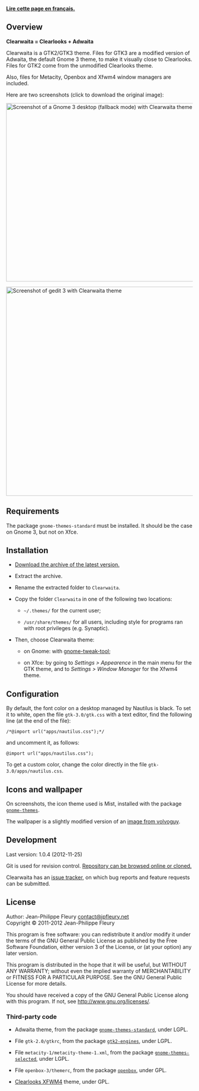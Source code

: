 <p lang="fr"><strong><a hreflang="fr" href="http://www.jpfleury.net/logiciels/clearwaita.php">Lire cette page en français.</a></strong></p>

## Overview

**Clearwaita = Clearlooks + Adwaita**

Clearwaita is a GTK2/GTK3 theme. Files for GTK3 are a modified version of Adwaita, the default Gnome 3 theme, to make it visually close to Clearlooks. Files for GTK2 come from the unmodified Clearlooks theme.

Also, files for Metacity, Openbox and Xfwm4 window managers are included.

Here are two screenshots (click to download the original image):

<a href="http://jpfleury.indefero.net/p/clearwaita/source/tree/master/doc/exemple1.png"><img src="http://jpfleury.indefero.net/p/clearwaita/source/tree/master/doc/exemple1.png" alt="Screenshot of a Gnome 3 desktop (fallback mode) with Clearwaita theme" width="684" height="482" /></a>

<a href="http://jpfleury.indefero.net/p/clearwaita/source/tree/master/doc/exemple2.png"><img src="http://jpfleury.indefero.net/p/clearwaita/source/tree/master/doc/exemple2.png" alt="Screenshot of gedit 3 with Clearwaita theme" width="684" height="565" /></a>

## Requirements

The package `gnome-themes-standard` must be installed. It should be the case on Gnome 3, but not on Xfce.

## Installation

- [Download the archive of the latest version.](http://jpfleury.indefero.net/p/clearwaita/source/download/master/)

- Extract the archive.

- Rename the extracted folder to `Clearwaita`.

- Copy the folder `Clearwaita` in one of the following two locations:

	- `~/.themes/` for the current user;
	
	- `/usr/share/themes/` for all users, including style for programs ran with root privileges (e.g. Synaptic).

- Then, choose Clearwaita theme:

	- on Gnome: with [gnome-tweak-tool](https://live.gnome.org/GnomeTweakTool);
	
	- on Xfce: by going to *Settings > Appearence* in the main menu for the GTK theme, and to *Settings > Window Manager* for the Xfwm4 theme.

## Configuration

By default, the font color on a desktop managed by Nautilus is black. To set it to white, open the file `gtk-3.0/gtk.css` with a text editor, find the following line (at the end of the file):

    /*@import url("apps/nautilus.css");*/

and uncomment it, as follows:

    @import url("apps/nautilus.css");

To get a custom color, change the color directly in the file `gtk-3.0/apps/nautilus.css`.

## Icons and wallpaper

On screenshots, the icon theme used is Mist, installed with the package [`gnome-themes`](http://packages.ubuntu.com/oneiric/gnome-themes).

The wallpaper is a slightly modified version of an [image from volvoguy](http://www.volvoguy.net/ubuntu/).

## Development

Last version: 1.0.4 (2012-11-25)

Git is used for revision control. [Repository can be browsed online or cloned.][git]

Clearwaita has an [issue tracker], on which bug reports and feature requests can be submitted.

[git]: http://jpfleury.indefero.net/p/clearwaita/source/tree/master/
[issue tracker]: http://jpfleury.indefero.net/p/clearwaita/issues/

## License

Author: Jean-Philippe Fleury <contact@jpfleury.net>  
Copyright © 2011-2012 Jean-Philippe Fleury

This program is free software: you can redistribute it and/or modify
it under the terms of the GNU General Public License as published by
the Free Software Foundation, either version 3 of the License, or
(at your option) any later version.

This program is distributed in the hope that it will be useful,
but WITHOUT ANY WARRANTY; without even the implied warranty of
MERCHANTABILITY or FITNESS FOR A PARTICULAR PURPOSE.  See the
GNU General Public License for more details.

You should have received a copy of the GNU General Public License
along with this program.  If not, see <http://www.gnu.org/licenses/>.

### Third-party code

- Adwaita theme, from the package [`gnome-themes-standard`](http://packages.ubuntu.com/oneiric/gnome-themes-standard), under LGPL.

- File `gtk-2.0/gtkrc`, from the package [`gtk2-engines`](http://packages.ubuntu.com/oneiric/gtk2-engines), under LGPL.

- File `metacity-1/metacity-theme-1.xml`, from the package [`gnome-themes-selected`](http://packages.ubuntu.com/oneiric/gnome-themes-selected), under LGPL.

- File `openbox-3/themerc`, from the package [`openbox`](http://packages.ubuntu.com/oneiric/openbox), under GPL.

- [Clearlooks XFWM4](http://xfce-look.org/content/show.php/Clearlooks+for+XFWM4?content=137055) theme, under GPL.

